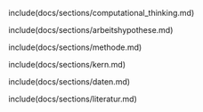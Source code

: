 include(docs/sections/computational_thinking.md)

include(docs/sections/arbeitshypothese.md)

include(docs/sections/methode.md)

include(docs/sections/kern.md)

include(docs/sections/daten.md)

include(docs/sections/literatur.md)
